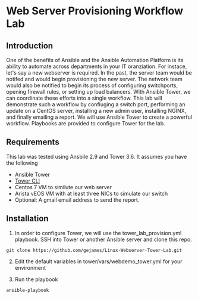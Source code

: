 # Web Server Provisioning Workflow Lab
## Introduction
One of the benefits of Ansible and the Ansible Automation Platform is its ability to automate across departments in your IT oranziation.  For instace, let's say a new webserver is required. In the past, the server team would be notifed and would begin provisioning the new server.  The network team would also be notified to begin its process of configuring switchports, opening firewall rules, or setting up  load balancers.   With Ansible Tower, we can coordinate these efforts into a single workflow.  This lab will demonstrate such a workflow by confiuging a switch port, performing an update on a CentOS server, installing a new admin user, installing NGINX, and finally emailing a report.  We will use Ansible Tower to create a powerful workflow.   Playbooks are provided to configure Tower for the lab.

## Requirements

This lab was tested using Ansbile 2.9 and Tower 3.6.  It assumes you have the following

- Ansible Tower 
- [Tower CLI](https://docs.ansible.com/ansible-tower/3.5.3/html/towerapi/tower_cli.html)
- Centos 7 VM to similute our web server
- Arista vEOS VM with at least three NICs to simulate our switch
- Optional:  A gmail email address to send the report.


## Installation

1. In order to configure Tower, we will use the tower_lab_provision.yml playbook.   SSH into Tower or another Ansible server and clone this repo.

```
git clone https://github.com/gejames/Linux-Webserver-Tower-Lab.git
```

2. Edit the default variables in tower/vars/webdemo_tower.yml for your environment

3. Run the playbook

```
ansible-playbook










